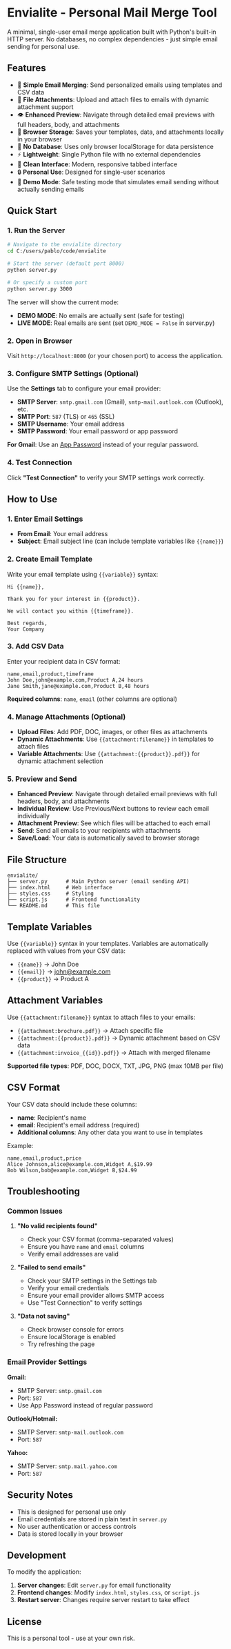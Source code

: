 # Envialite - Personal Mail Merge Tool

A minimal, single-user email merge application built with Python's built-in HTTP server. No databases, no complex dependencies - just simple email sending for personal use.

## Features

- 📧 **Simple Email Merging**: Send personalized emails using templates and CSV data
- 📎 **File Attachments**: Upload and attach files to emails with dynamic attachment support
- 👁️ **Enhanced Preview**: Navigate through detailed email previews with full headers, body, and attachments
- 💾 **Browser Storage**: Saves your templates, data, and attachments locally in your browser
- 🚀 **No Database**: Uses only browser localStorage for data persistence
- ⚡ **Lightweight**: Single Python file with no external dependencies
- 🎨 **Clean Interface**: Modern, responsive tabbed interface
- 🔒 **Personal Use**: Designed for single-user scenarios
- 🧪 **Demo Mode**: Safe testing mode that simulates email sending without actually sending emails

## Quick Start

### 1. Run the Server

```bash
# Navigate to the envialite directory
cd C:/users/pablo/code/envialite

# Start the server (default port 8000)
python server.py

# Or specify a custom port
python server.py 3000
```

The server will show the current mode:
- **DEMO MODE**: No emails are actually sent (safe for testing)
- **LIVE MODE**: Real emails are sent (set `DEMO_MODE = False` in server.py)

### 2. Open in Browser

Visit `http://localhost:8000` (or your chosen port) to access the application.

### 3. Configure SMTP Settings (Optional)

Use the **Settings** tab to configure your email provider:

- **SMTP Server**: `smtp.gmail.com` (Gmail), `smtp-mail.outlook.com` (Outlook), etc.
- **SMTP Port**: `587` (TLS) or `465` (SSL)
- **SMTP Username**: Your email address
- **SMTP Password**: Your email password or app password

**For Gmail**: Use an [App Password](https://support.google.com/accounts/answer/185833) instead of your regular password.

### 4. Test Connection

Click **"Test Connection"** to verify your SMTP settings work correctly.

## How to Use

### 1. Enter Email Settings
- **From Email**: Your email address
- **Subject**: Email subject line (can include template variables like `{{name}}`)

### 2. Create Email Template
Write your email template using `{{variable}}` syntax:
```
Hi {{name}},

Thank you for your interest in {{product}}.

We will contact you within {{timeframe}}.

Best regards,
Your Company
```

### 3. Add CSV Data
Enter your recipient data in CSV format:
```csv
name,email,product,timeframe
John Doe,john@example.com,Product A,24 hours
Jane Smith,jane@example.com,Product B,48 hours
```

**Required columns**: `name`, `email` (other columns are optional)

### 4. Manage Attachments (Optional)
- **Upload Files**: Add PDF, DOC, images, or other files as attachments
- **Dynamic Attachments**: Use `{{attachment:filename}}` in templates to attach files
- **Variable Attachments**: Use `{{attachment:{{product}}.pdf}}` for dynamic attachment selection

### 5. Preview and Send
- **Enhanced Preview**: Navigate through detailed email previews with full headers, body, and attachments
- **Individual Review**: Use Previous/Next buttons to review each email individually
- **Attachment Preview**: See which files will be attached to each email
- **Send**: Send all emails to your recipients with attachments
- **Save/Load**: Your data is automatically saved to browser storage

## File Structure

```
envialite/
├── server.py      # Main Python server (email sending API)
├── index.html     # Web interface
├── styles.css     # Styling
├── script.js      # Frontend functionality
└── README.md      # This file
```

## Template Variables

Use `{{variable}}` syntax in your templates. Variables are automatically replaced with values from your CSV data:

- `{{name}}` → John Doe
- `{{email}}` → john@example.com
- `{{product}}` → Product A

## Attachment Variables

Use `{{attachment:filename}}` syntax to attach files to your emails:

- `{{attachment:brochure.pdf}}` → Attach specific file
- `{{attachment:{{product}}.pdf}}` → Dynamic attachment based on CSV data
- `{{attachment:invoice_{{id}}.pdf}}` → Attach with merged filename

**Supported file types**: PDF, DOC, DOCX, TXT, JPG, PNG (max 10MB per file)

## CSV Format

Your CSV data should include these columns:
- **name**: Recipient's name
- **email**: Recipient's email address (required)
- **Additional columns**: Any other data you want to use in templates

Example:
```csv
name,email,product,price
Alice Johnson,alice@example.com,Widget A,$19.99
Bob Wilson,bob@example.com,Widget B,$24.99
```

## Troubleshooting

### Common Issues

1. **"No valid recipients found"**
   - Check your CSV format (comma-separated values)
   - Ensure you have `name` and `email` columns
   - Verify email addresses are valid

2. **"Failed to send emails"**
   - Check your SMTP settings in the Settings tab
   - Verify your email credentials
   - Ensure your email provider allows SMTP access
   - Use "Test Connection" to verify settings

3. **"Data not saving"**
   - Check browser console for errors
   - Ensure localStorage is enabled
   - Try refreshing the page

### Email Provider Settings

**Gmail:**
- SMTP Server: `smtp.gmail.com`
- Port: `587`
- Use App Password instead of regular password

**Outlook/Hotmail:**
- SMTP Server: `smtp-mail.outlook.com`
- Port: `587`

**Yahoo:**
- SMTP Server: `smtp.mail.yahoo.com`
- Port: `587`

## Security Notes

- This is designed for personal use only
- Email credentials are stored in plain text in `server.py`
- No user authentication or access controls
- Data is stored locally in your browser

## Development

To modify the application:

1. **Server changes**: Edit `server.py` for email functionality
2. **Frontend changes**: Modify `index.html`, `styles.css`, or `script.js`
3. **Restart server**: Changes require server restart to take effect

## License

This is a personal tool - use at your own risk.
